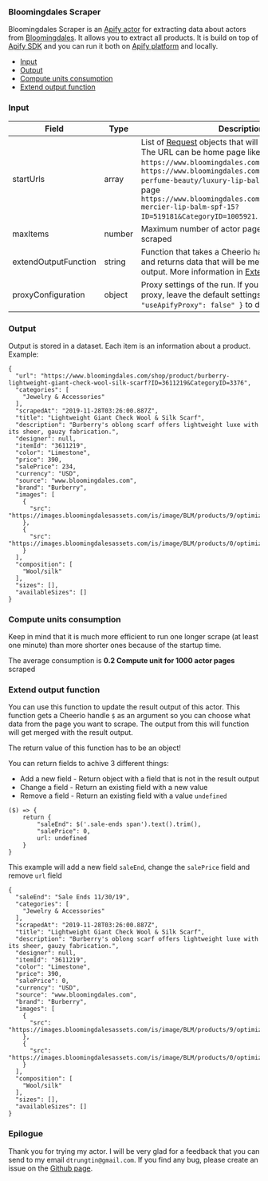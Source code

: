 ### Bloomingdales Scraper

Bloomingdales Scraper is an [Apify actor](https://apify.com/actors) for extracting data about actors from [Bloomingdales](https://www.bloomingdales.com/). It allows you to extract all products. It is build on top of [Apify SDK](https://sdk.apify.com/) and you can run it both on [Apify platform](https://my.apify.com) and locally.

- [Input](#input)
- [Output](#output)
- [Compute units consumption](#compute-units-consumption)
- [Extend output function](#extend-output-function)

### Input

| Field | Type | Description | Default value
| ----- | ---- | ----------- | -------------|
| startUrls | array | List of [Request](https://sdk.apify.com/docs/api/request#docsNav) objects that will be deeply crawled. The URL can be home page like `https://www.bloomingdales.com/` or category page `https://www.bloomingdales.com/shop/makeup-perfume-beauty/luxury-lip-balm?id=1005921` or detail page `https://www.bloomingdales.com/shop/product/laura-mercier-lip-balm-spf-15?ID=519181&CategoryID=1005921`. | `[{ "url": "https://www.bloomingdales.com/" }]`|
| maxItems | number | Maximum number of actor pages that will be scraped | all found |
| extendOutputFunction | string | Function that takes a Cheerio handle ($) as argument and returns data that will be merged with the result output. More information in [Extend output function](#extend-output-function) | |
| proxyConfiguration | object | Proxy settings of the run. If you have access to Apify proxy, leave the default settings. If not, you can set `{ "useApifyProxy": false" }` to disable proxy usage | `{ "useApifyProxy": true, "apifyProxyGroups": ["SHADER"] }`|

### Output

Output is stored in a dataset. Each item is an information about a product. Example:

```
{
  "url": "https://www.bloomingdales.com/shop/product/burberry-lightweight-giant-check-wool-silk-scarf?ID=3611219&CategoryID=3376",
  "categories": [
    "Jewelry & Accessories"
  ],
  "scrapedAt": "2019-11-28T03:26:00.887Z",
  "title": "Lightweight Giant Check Wool & Silk Scarf",
  "description": "Burberry's oblong scarf offers lightweight luxe with its sheer, gauzy fabrication.",
  "designer": null,
  "itemId": "3611219",
  "color": "Limestone",
  "price": 390,
  "salePrice": 234,
  "currency": "USD",
  "source": "www.bloomingdales.com",
  "brand": "Burberry",
  "images": [
    {
      "src": "https://images.bloomingdalesassets.com/is/image/BLM/products/9/optimized/10295289_fpx.tif"
    },
    {
      "src": "https://images.bloomingdalesassets.com/is/image/BLM/products/0/optimized/10295290_fpx.tif"
    }
  ],
  "composition": [
    "Wool/silk"
  ],
  "sizes": [],
  "availableSizes": []
}
```

### Compute units consumption
Keep in mind that it is much more efficient to run one longer scrape (at least one minute) than more shorter ones because of the startup time.

The average consumption is **0.2 Compute unit for 1000 actor pages** scraped

### Extend output function

You can use this function to update the result output of this actor. This function gets a Cheerio handle `$` as an argument so you can choose what data from the page you want to scrape. The output from this will function will get merged with the result output.

The return value of this function has to be an object!

You can return fields to achive 3 different things:
- Add a new field - Return object with a field that is not in the result output
- Change a field - Return an existing field with a new value
- Remove a field - Return an existing field with a value `undefined`


```
($) => {
    return {
        "saleEnd": $('.sale-ends span').text().trim(),
        "salePrice": 0,
        url: undefined
    }
}
```
This example will add a new field `saleEnd`, change the `salePrice` field and remove `url` field
```
{
  "saleEnd": "Sale Ends 11/30/19",      
  "categories": [
    "Jewelry & Accessories"
  ],
  "scrapedAt": "2019-11-28T03:26:00.887Z",
  "title": "Lightweight Giant Check Wool & Silk Scarf",
  "description": "Burberry's oblong scarf offers lightweight luxe with its sheer, gauzy fabrication.",
  "designer": null,
  "itemId": "3611219",
  "color": "Limestone",
  "price": 390,
  "salePrice": 0,
  "currency": "USD",
  "source": "www.bloomingdales.com",
  "brand": "Burberry",
  "images": [
    {
      "src": "https://images.bloomingdalesassets.com/is/image/BLM/products/9/optimized/10295289_fpx.tif"
    },
    {
      "src": "https://images.bloomingdalesassets.com/is/image/BLM/products/0/optimized/10295290_fpx.tif"
    }
  ],
  "composition": [
    "Wool/silk"
  ],
  "sizes": [],
  "availableSizes": []
}
```

### Epilogue
Thank you for trying my actor. I will be very glad for a feedback that you can send to my email `dtrungtin@gmail.com`. If you find any bug, please create an issue on the [Github page](https://github.com/dtrungtin/actor-bloomingdales-scraper).
